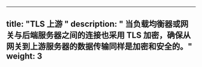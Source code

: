 
---
title: "TLS 上游 "
description: " 当负载均衡器或网关与后端服务器之间的连接也采用 TLS 加密，确保从网关到上游服务器的数据传输同样是加密和安全的。"
weight: 3
---


